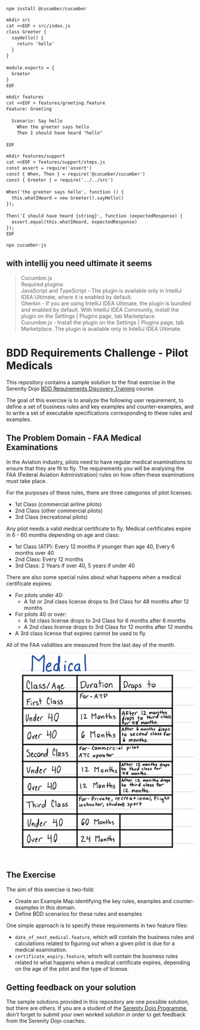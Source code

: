 ```shell
npm install @cucumber/cucumber
```

```shell
mkdir src
cat <<EOF > src/index.js
class Greeter {
  sayHello() {
    return 'hello'
  }
}

module.exports = {
  Greeter
}
EOF
```

```shell
mkdir features
cat <<EOF > features/greeting.feature
Feature: Greeting

  Scenario: Say hello
    When the greeter says hello
    Then I should have heard "hello"

EOF
```

```shell
mkdir features/support
cat <<EOF > features/support/steps.js
const assert = require('assert')
const { When, Then } = require('@cucumber/cucumber')
const { Greeter } = require('../../src')

When('the greeter says hello', function () {
  this.whatIHeard = new Greeter().sayHello()
});

Then('I should have heard {string}', function (expectedResponse) {
  assert.equal(this.whatIHeard, expectedResponse)
});
EOF
```

```shell
npx cucumber-js
```

## with intellij you need ultimate it seems

> Cucumber.js  
> Required plugins:  
> JavaScript and TypeScript -  The plugin is available only in IntelliJ IDEA Ultimate, where it is enabled by default.  
> Gherkin -  If you are using IntelliJ IDEA Ultimate, the plugin is bundled and enabled by default. With IntelliJ IDEA Community, install the plugin on the Settings | Plugins page, tab Marketplace.  
> Cucumber.js -  Install the plugin on the Settings | Plugins page, tab Marketplace. The plugin is available only in IntelliJ IDEA Ultimate.  



# BDD Requirements Challenge - Pilot Medicals

This repository contains a sample solution to the final exercise in the Serenity Dojo [BDD Requirements Discovery Training](https://expansion.serenity-dojo.com/courses/agile-requirements-discovery-blueprint) course.

The goal of this exercise is to analyze the following user requirement, to define a set of business rules and key examples and counter-examples,
and to write a set of executable specifications corresponding to these rules and examples.

## The Problem Domain - FAA Medical Examinations

In the Aviation industry, pilots need to have regular medical examinations to ensure that they are fit to fly. The requirements you will be analysing the FAA (Federal Aviation Administration) rules on how often these examinations must take place.

For the purposes of these rules, there are three categories of pilot licenses:
- 1st Class (commercial airline pilots)
- 2nd Class (other commercial pilots)
- 3rd Class (recreational pilots)

Any pilot needs a valid medical certificate to fly. Medical certificates expire in 6 - 60 months depending on age and class:
- 1st Class (ATP): Every 12 months if younger than age 40, Every 6 months over 40
- 2nd Class: Every 12 months
- 3rd Class: 2 Years if over 40, 5 years if under 40

There are also some special rules about what happens when a medical certificate expires:
- For pilots under 40:
    - A 1st or 2nd class license drops to 3rd Class for 48 months after 12 months
- For pilots 40 or over:
    - A 1st class license drops to 2rd Class for 6 months after 6 months
    - A 2nd class license drops to 3rd Class for 12 months after 12 months
- A 3rd class license that expires cannot be used to fly

All of the FAA validities are measured from the last day of the month.

![image](medicals.png)

## The Exercise

The aim of this exercise is two-fold:
- Create an Example Map identifying the key rules, examples and counter-examples in this domain.
- Define BDD scenarios for these rules and examples

One simple approach is to specify these requirements in two feature files:
- `date_of_next_medical.feature`, which will contain the business rules and calculations related to figuring out when a given pilot is due for a medical examination.
- `certificate_expiry.feature`, which will contain the business rules related to what happens when a medical certificate expires, depending on the age of the pilot and the type of license.

## Getting feedback on your solution
The sample solutions provided in this repository are one possible solution, but there are others.
If you are a student of the [Serenity Dojo Programme](https://www.serenity-dojo.com/), don't forget to submit your own worked solution in order to get feedback from the Serenity Dojo coaches.
